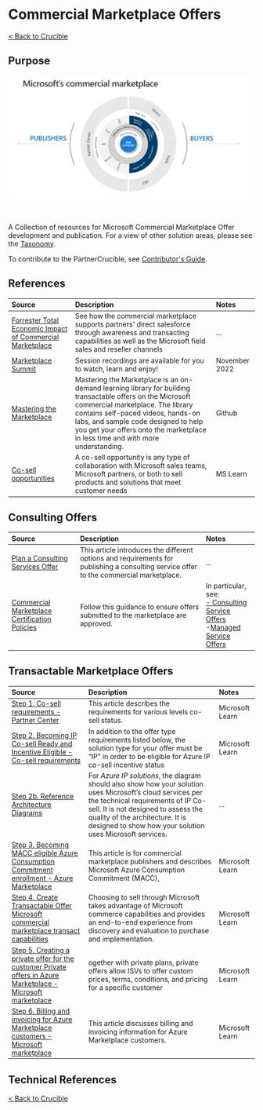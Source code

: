 # Commercial Marketplace Offers

[< Back to Crucible](./)
## Purpose

![Commercial Marketplace](./Library/microsoft-commercial-marketplace.png)

<br>

A Collection of resources for Microsoft Commercial Marketplace Offer development and publication. For a view of other solution areas, please see the [Taxonomy](Taxonomy.md). 

To contribute to the PartnerCrucible, see [Contributor's Guide](ContributorsGuide).

## References

Source | Description | Notes
:----- | :-----  | :-----
[Forrester Total Economic Impact of Commercial Marketplace ](https://azure.microsoft.com/mediahandler/files/resourcefiles/forrester-commercial-marketplace-tei/Forrester%20Commercial%20Marketplace%20TEI.pdf) | See how the commercial marketplace supports partners' direct salesforce through awareness and transacting capabilities as well as the Microsoft field sales and reseller channels| ...
[Marketplace Summit](https://marketplacesummit.microsoft.com/)| Session recordings are available for you to watch, learn and enjoy! | November 2022
[Mastering the Marketplace](https://microsoft.github.io/) | Mastering the Marketplace is an on-demand learning library for building transactable offers on the Microsoft commercial marketplace. The library contains self-paced videos, hands-on labs, and sample code designed to help you get your offers onto the marketplace in less time and with more understanding. | Github
[Co-sell opportunities](https://learn.microsoft.com/en-us/partner-center/co-sell-overview#co-sell-opportunities) | A co-sell opportunity is any type of collaboration with Microsoft sales teams, Microsoft partners, or both to sell products and solutions that meet customer needs | MS Learn

## Consulting Offers

Source | Description | Notes
:----- | :-----  | :-----
[Plan a Consulting Services Offer](https://docs.microsoft.com/en-us/azure/marketplace/plan-consulting-service-offer) | This article introduces the different options and requirements for publishing a consulting service offer to the commercial marketplace. | ...
[Commercial Marketplace Certification Policies](https://docs.microsoft.com/en-us/legal/marketplace/certification-policies)| Follow this guidance to ensure offers submitted to the marketplace are approved. | In particular, see: <br> [- Consulting Service Offers](https://docs.microsoft.com/en-us/legal/marketplace/certification-policies#800-consulting-services) <br> -[Managed Service Offers](https://docs.microsoft.com/en-us/legal/marketplace/certification-policies#700-managed-services)


## Transactable Marketplace Offers

Source | Description | Notes
:----- | :-----  | :-----
[Step 1. Co-sell requirements - Partner Center](https://learn.microsoft.com/en-us/partner-center/co-sell-requirements) | This article describes the requirements for various levels co-sell status.|  Microsoft Learn
[Step 2. Becoming IP Co-sell Ready and Incentive Eligible - Co-sell requirements](https://learn.microsoft.com/en-us/partner-center/co-sell-requirements#requirements-for-azure-ip-co-sell-incentive-status) | In addition to the offer type requirements listed below, the solution type for your offer must be “IP” in order to be eligible for Azure IP co-sell incentive status | Microsoft Learn
[Step 2b. Reference Architecture Diagrams](https://docs.microsoft.com/en-us/partner-center/reference-architecture-diagram?context=%2Fazure%2Fmarketplace%2Fcontext%2Fcontext)| For *Azure IP solutions*, the diagram should also show how your solution uses Microsoft’s cloud services per the technical requirements of IP Co-sell. It is not designed to assess the quality of the architecture. It is designed to show how your solution uses Microsoft services. |...
[Step 3. Becoming MACC eligible Azure Consumption Commitment enrollment - Azure Marketplace](https://learn.microsoft.com/en-us/azure/marketplace/azure-consumption-commitment-enrollment)|  This article is for commercial marketplace publishers and describes Microsoft Azure Consumption Commitment (MACC),| Microsoft Learn
[Step 4. Create Transactable Offer Microsoft commercial marketplace transact capabilities](https://learn.microsoft.com/en-us/azure/marketplace/marketplace-commercial-transaction-capabilities-and-considerations#transact-publishing-option)|  Choosing to sell through Microsoft takes advantage of Microsoft commerce capabilities and provides an end-to-end experience from discovery and evaluation to purchase and implementation.| Microsoft Learn
[Step 5. Creating a private offer for the customer Private offers in Azure Marketplace - Microsoft marketplace](https://learn.microsoft.com/en-us/marketplace/private-offers-in-azure-marketplace?source=recommendations) | ogether with private plans, private offers allow ISVs to offer custom prices, terms, conditions, and pricing for a specific customer | Microsoft Learn
[Step 6. Billing and invoicing for Azure Marketplace customers - Microsoft marketplace](https://learn.microsoft.com/en-us/marketplace/billing-invoicing?source=recommendations) | This article discusses billing and invoicing information for Azure Marketplace customers. | Microsoft Learn

## Technical References



[< Back to Crucible](./)